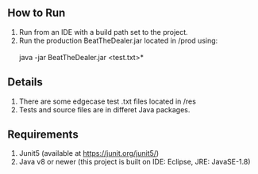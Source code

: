 ## How to Run

1. Run from an IDE with a build path set to the project.<br>
2. Run the production BeatTheDealer.jar located in /prod using: <br><br>
java -jar BeatTheDealer.jar <test.txt>*

## Details

1. There are some edgecase test .txt files located in /res <br>
2. Tests and source files are in differet Java packages.

## Requirements

1. Junit5 (available at https://junit.org/junit5/)<br>
2. Java v8 or newer (this project is built on IDE: Eclipse, JRE: JavaSE-1.8)<br>
